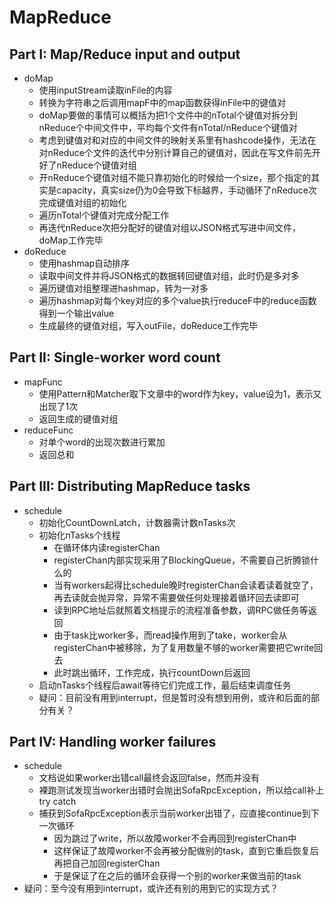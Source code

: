 # MapReduce

## Part I: Map/Reduce input and output

* doMap
  * 使用inputStream读取inFile的内容
  * 转换为字符串之后调用mapF中的map函数获得inFile中的键值对
  * doMap要做的事情可以概括为把1个文件中的nTotal个键值对拆分到nReduce个中间文件中，平均每个文件有nTotal/nReduce个键值对
  * 考虑到键值对和对应的中间文件的映射关系里有hashcode操作，无法在对nReduce个文件的迭代中分别计算自己的键值对，因此在写文件前先开好了nReduce个键值对组
  * 开nReduce个键值对组不能只靠初始化的时候给一个size，那个指定的其实是capacity，真实size仍为0会导致下标越界，手动循环了nReduce次完成键值对组的初始化
  * 遍历nTotal个键值对完成分配工作
  * 再迭代nReduce次把分配好的键值对组以JSON格式写进中间文件，doMap工作完毕
* doReduce
  * 使用hashmap自动排序
  * 读取中间文件并将JSON格式的数据转回键值对组，此时仍是多对多
  * 遍历键值对组整理进hashmap，转为一对多
  * 遍历hashmap对每个key对应的多个value执行reduceF中的reduce函数得到一个输出value
  * 生成最终的键值对组，写入outFile，doReduce工作完毕

## Part II: Single-worker word count

* mapFunc
  * 使用Pattern和Matcher取下文章中的word作为key，value设为1，表示又出现了1次
  * 返回生成的键值对组
* reduceFunc
  * 对单个word的出现次数进行累加
  * 返回总和

## Part III: Distributing MapReduce tasks

* schedule
  * 初始化CountDownLatch，计数器需计数nTasks次
  * 初始化nTasks个线程
    * 在循环体内读registerChan
    * registerChan内部实现采用了BlockingQueue，不需要自己折腾锁什么的
    * 当有workers起得比schedule晚时registerChan会读着读着就空了，再去读就会抛异常，异常不需要做任何处理接着循环回去读即可
    * 读到RPC地址后就照着文档提示的流程准备参数，调RPC做任务等返回
    * 由于task比worker多，而read操作用到了take，worker会从registerChan中被移除，为了复用数量不够的worker需要把它write回去
    * 此时跳出循环，工作完成，执行countDown后返回
  * 启动nTasks个线程后await等待它们完成工作，最后结束调度任务
  * 疑问：目前没有用到interrupt，但是暂时没有想到用例，或许和后面的部分有关？

## Part IV: Handling worker failures

* schedule
  * 文档说如果worker出错call最终会返回false，然而并没有
  * 裸跑测试发现当worker出错时会抛出SofaRpcException，所以给call补上try catch
  * 捕获到SofaRpcException表示当前worker出错了，应直接continue到下一次循环
    * 因为跳过了write，所以故障worker不会再回到registerChan中
    * 这样保证了故障worker不会再被分配做别的task，直到它重启恢复后再把自己加回registerChan
    * 于是保证了在之后的循环会获得一个别的worker来做当前的task
* 疑问：至今没有用到interrupt，或许还有别的用到它的实现方式？

